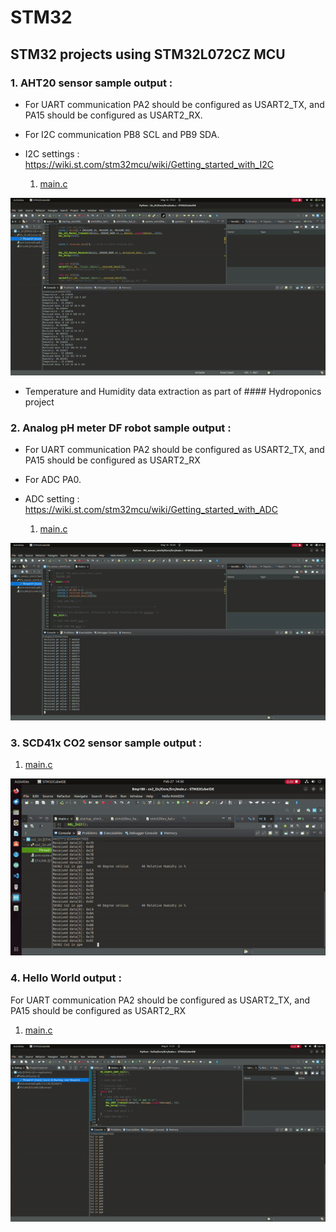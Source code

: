 # STM32
## STM32 projects using STM32L072CZ MCU

<!-- ### 1. Hello  World output :

For UART communication PA2 should be configured as USART2_TX, and PA15 should be configured as USART2_RX
1. [main.c](https://github.com/makeshm98/STM32/blob/main/hello/Core/Src/main.c)

![alt text](https://github.com/makeshm98/STM32/blob/main/hello/ezgif.com-video-to-gif-converter.gif) -->

### 1. AHT20 sensor sample output : 

* For UART communication PA2 should be configured as USART2_TX, and PA15 should be configured as USART2_RX.
* For I2C communication PB8 SCL and PB9 SDA.
* I2C settings : https://wiki.st.com/stm32mcu/wiki/Getting_started_with_I2C

  1. [main.c](https://github.com/makeshm98/STM32/blob/main/I2c_hal/Core/Src/main.c)

![alt text](https://github.com/makeshm98/STM32/blob/main/I2c_01/Screencastfrom10-05-24052154PMIST-ezgif.com-video-to-gif-converter.gif)

* Temperature and Humidity data extraction as part of #### Hydroponics project

### 2. Analog pH meter DF robot sample output :

* For UART communication PA2 should be configured as USART2_TX, and PA15 should be configured as USART2_RX
* For ADC PA0.
* ADC setting : https://wiki.st.com/stm32mcu/wiki/Getting_started_with_ADC

  1. [main.c](https://github.com/makeshm98/STM32/blob/main/PH_sensor_stm32/Core/Src/main.c)
  
![alt text](https://github.com/makeshm98/STM32/blob/main/PH_sensor_stm32/ezgif.com-video-to-gif-converter(2).gif)

### 3. SCD41x CO2 sensor sample output :

  1. [main.c](https://github.com/makeshm98/STM32/blob/main/scd41_co2-stm32/co2_i2c/Core/Src/main.c)

![alt text](https://github.com/makeshm98/STM32/blob/main/scd41_co2-stm32/images/ezgif-5-6d17baf8e4.gif)

### 4. Hello  World output :

For UART communication PA2 should be configured as USART2_TX, and PA15 should be configured as USART2_RX
1. [main.c](https://github.com/makeshm98/STM32/blob/main/hello/Core/Src/main.c)

![alt text](https://github.com/makeshm98/STM32/blob/main/hello/ezgif.com-video-to-gif-converter.gif)
